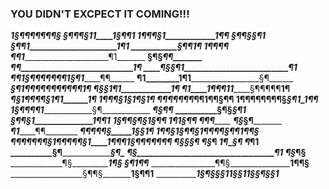 ### YOU DIDN'T EXCPECT IT COMING!!!

________________________1§¶¶¶¶¶¶¶§________________
 _____________________§¶¶¶§11____1§¶¶1_____________
 _________________1¶¶¶§1____________1¶¶____________
 _______________§¶¶§__________________§¶1__________
 _____________§¶¶1_____________________1¶1_________
 ___________§¶¶_________________________1¶_________
 _________1¶¶____________________________¶¶________
 ________¶¶1______________________________¶1_______
 ______§¶§________________________________¶¶_______
 _____¶¶__________________________________1¶_______
 ____¶§________§¶1_________________________¶1______
 ___¶¶1§¶¶¶¶¶¶¶1§¶1________________________¶¶______
 ______¶1________1¶1_______________________§¶______
 _____§¶__________1¶¶¶¶¶¶¶¶¶¶¶_____________1¶______
 _____¶§______§1_____________¶1____________1¶______
 _____¶1____1¶¶¶11___________§¶¶¶¶¶________1¶______
 _____¶§____1¶¶¶¶§________________1¶1______1¶______
 ___1¶¶¶§_____1§1___________________¶§_____1¶______
 __¶¶¶¶¶¶¶___________________________¶¶1¶¶§¶¶______
 1¶¶¶¶¶¶¶¶§___________________________§¶1_1¶¶______
 ___1§¶¶¶¶1__________________________§¶____________
 _________¶§________________________¶¶_____________
 __________§¶§____________________§¶1______________
 ____________§¶¶§1______________1¶¶1_______________
 ______________1§¶¶§¶§____________1§¶¶_____________
 __________________1¶1_______________§¶¶___________
 __________________¶___________________¶¶__________
 _________________¶§____________________§¶_________
 _________________¶1_____________________¶¶________
 _________________¶¶¶¶¶§__________1§§____1¶________
 _______________1¶¶§__1§¶¶§___1¶¶¶¶§¶¶1__¶¶§_______
 _________¶¶¶¶¶¶¶§_______1¶¶¶¶¶§1____1¶¶¶1_§¶¶¶¶¶¶¶
 _________¶§___________________________§______§___¶
 _________¶§______________________________________¶
 _________1¶_____________________________________§¶
 __________¶_____________________________________¶1
 __________§¶___________________________________§¶_
 ___________¶§__________________________________¶1_
 ____________¶§________________________________¶§__
 _____________¶§_____________________________1¶§___
 ______________§¶1__________________________¶¶_____
 ________________¶¶§_____________________1¶¶§______
 __________________§¶¶§_______________1§¶¶1________
 _____________________1§¶§§§11§§11§§¶§§1___________
